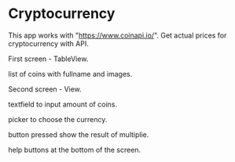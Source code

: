 # Cryptocurrency

This app works with "https://www.coinapi.io/".
Get actual prices for cryptocurrency with API.

First screen - TableView. 

  list of coins with fullname and images.
  
Second screen - View.

  textfield to input amount of coins.
  
  picker to choose the currency.
  
  button pressed show the result of multiplie.
  
  help buttons at the bottom of the screen.
  
  
 
